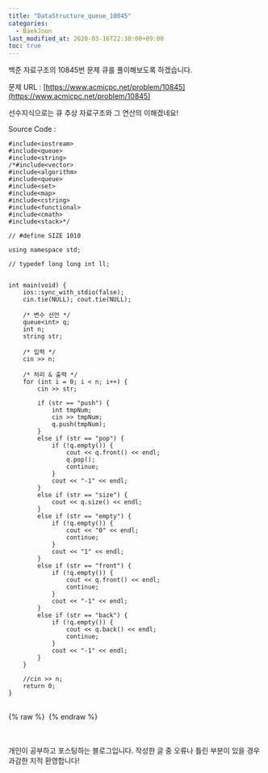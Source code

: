 ```yaml
---
title: "DataStructure_queue_10845"
categories: 
  - BaekJoon
last_modified_at: 2020-03-16T22:30:00+09:00
toc: true
---
```

백준 자료구조의 10845번 문제 큐를 풀이해보도록 하겠습니다.<br/>

문제 URL : [https://www.acmicpc.net/problem/10845](https://www.acmicpc.net/problem/10845)
<br/>

선수지식으로는 큐 추상 자료구조와 그 연산의 이해겠네요!<br/>

Source Code : 
~~~
#include<iostream>
#include<queue>
#include<string>
/*#include<vector>
#include<algorithm>
#include<queue>
#include<set>
#include<map>
#include<cstring>
#include<functional>
#include<cmath>
#include<stack>*/

// #define SIZE 1010

using namespace std;

// typedef long long int ll;


int main(void) {
	ios::sync_with_stdio(false);
	cin.tie(NULL); cout.tie(NULL);

	/* 변수 선언 */
	queue<int> q;
	int n;
	string str;

	/* 입력 */
	cin >> n;

	/* 처리 & 출력 */
	for (int i = 0; i < n; i++) {
		cin >> str;

		if (str == "push") {
			int tmpNum;
			cin >> tmpNum;
			q.push(tmpNum);
		}
		else if (str == "pop") {
			if (!q.empty()) {
				cout << q.front() << endl;
				q.pop();
				continue;
			}
			cout << "-1" << endl;
		}
		else if (str == "size") {
			cout << q.size() << endl;
		}
		else if (str == "empty") {
			if (!q.empty()) {
				cout << "0" << endl;
				continue;
			}
			cout << "1" << endl;
		}
		else if (str == "front") {
			if (!q.empty()) {
				cout << q.front() << endl;
				continue;
			}
			cout << "-1" << endl;
		}
		else if (str == "back") {
			if (!q.empty()) {
				cout << q.back() << endl;
				continue;
			}
			cout << "-1" << endl;
		}
	}

	//cin >> n;
	return 0;
}
~~~

<br/>
{% raw %} <img src="https://ohjinjin.github.io/assets/images/20200316baekjoon_datastructure/capture2.JPG" alt=""> {% endraw %}<br/>

<br/><br/>
개인이 공부하고 포스팅하는 블로그입니다. 작성한 글 중 오류나 틀린 부분이 있을 경우 과감한 지적 환영합니다!<br/><br/>